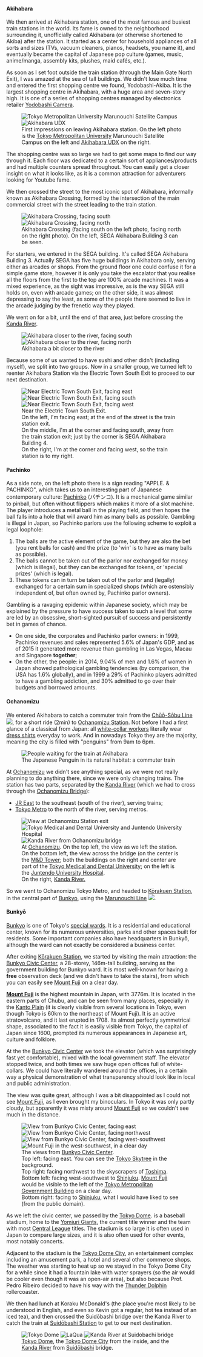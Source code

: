 #### Akihabara

We then arrived at Akihabara station, one of the most famous and busiest train stations in the world. Its fame is owned to the neighborhood surrounding it, unofficially called Akihabara (or otherwise shortened to Akiba) after the station. It started as a center for household appliances of all sorts and sizes (TVs, vacuum cleaners, pianos, headsets, you name it), and eventually became the capital of Japanese pop culture (games, music, anime/manga, assembly kits, plushes, maid cafés, etc.).

As soon as I set foot outside the train station (through the Main Gate North Exit), I was amazed at the sea of tall buildings. We didn't lose much time and entered the first shopping centre we found, Yodobashi-Akiba. It is the largest shopping centre in Akihabara, with a huge area and seven-story high. It is one of a series of shopping centres managed by electronics retailer [Yodobashi Camera](https://en.wikipedia.org/wiki/Yodobashi_Camera).

<figure>
    <div class="flex-row">
        <img style="flex: 0.7500;" src="https://i.imgur.com/t2GiloX.jpg" alt="Tokyo Metropolitan University Marunouchi Satellite Campus">
        <img style="flex: 1.3333;" src="https://i.imgur.com/xmVAJzL.jpg" alt="Akihabara UDX">
    </div>
    <figcaption>First impressions on leaving Akihabara station. On the left photo is the <a href="https://en.wikipedia.org/wiki/Tokyo_Metropolitan_University">Tokyo Metropolitan University</a> Marunouchi Satellite Campus on the left and <a href="https://en.japantravel.com/tokyo/akihabara-udx/25529">Akihabara UDX</a> on the right.</figcaption>
</figure>

The shopping centre was so large we had to get some maps to find our way through it. Each floor was dedicated to a certain sort of appliances/products and had multiple counters spread throughout. You can easily get a closer insight on what it looks like, as it is a common attraction for adventurers looking for Youtube fame.

We then crossed the street to the most iconic spot of Akihabara, informally known as Akihabara Crossing, formed by the intersection of the main commercial street with the street leading to the train station.

<figure>
    <div class="flex-row">
        <img src="https://i.imgur.com/aBC3hgX.jpg" alt="Akihabara Crossing, facing south">
        <img src="https://i.imgur.com/V46iSuv.jpg" alt="Akihabara Crossing, facing north">
    </div>
    <figcaption>Akihabara Crossing (facing south on the left photo, facing north on the right photo). On the left, SEGA Akihabara Building 3 can be seen.</figcaption>
</figure>

For starters, we entered in the SEGA building. It's called SEGA Akihabara Building 3. Actually SEGA has five huge buildings in Akihabara only, serving either as arcades or shops. From the ground floor one could confuse it for a simple game store, however it is only you take the escalator that you realise all the floors from the first to the top are 100% arcade machines. It was a mixed experience, as the sight was impressive, as is the way SEGA still holds on, even with arcade games; on the other side, it was almost depressing to say the least, as some of the people there seemed to live in the arcade judging by the frenetic way they played.

We went on for a bit, until the end of that area, just before crossing the [Kanda River](https://en.wikipedia.org/wiki/Kanda_River).

<figure>
    <div class="flex-row">
        <img style="flex: 1.3333;" src="https://i.imgur.com/eLRmlRU.jpg" alt="Akihabara closer to the river, facing south">
        <img style="flex: 0.7500;" src="https://i.imgur.com/OTPmsEC.jpg" alt="Akihabara closer to the river, facing north">
    </div>
    <figcaption>Akihabara a bit closer to the river</figcaption>
</figure>

Because some of us wanted to have sushi and other didn't (including myself), we split into two groups. Now in a smaller group, we turned left to reenter Akihabara Station via the Electric Town South Exit to proceed to our next destination.

<figure>
    <div class="flex-row">
        <img src="https://i.imgur.com/kxzJYMM.jpg" alt="Near Electric Town South Exit, facing east">
        <img src="https://i.imgur.com/mbxKyKs.jpg" alt="Near Electric Town South Exit, facing south">
        <img src="https://i.imgur.com/AWFSuCL.jpg" alt="Near Electric Town South Exit, facing west">
    </div>
    <figcaption>Near the Electric Town South Exit.<br>On the left, I'm facing east; at the end of the street is the train station exit.<br>On the middle, I'm at the corner and facing south, away from the train station exit; just by the corner is SEGA Akihabara Building 4.<br>On the right, I'm at the corner and facing west, so the train station is to my right.</figcaption>
</figure>

#### Pachinko

As a side note, on the left photo there is a sign reading "APPLE. & PACHINKO", which takes us to an interesting part of Japanese contemporary culture: [Pachinko](https://en.wikipedia.org/wiki/Pachinko) (パチンコ). It is a mechanical game similar to pinball, but often without flippers which makes it more of a slot machine. The player introduces a metal ball in the playing field, and then hopes the ball falls into a hole that will award him as many balls as possible. Gambling is illegal in Japan, so Pachinko parlors use the following scheme to exploit a legal loophole:

1. The balls are the active element of the game, but they are also the bet (you rent balls for cash) and the prize (to 'win' is to have as many balls as possible).
2. The balls cannot be taken out of the parlor nor exchanged for money (which is illegal), but they can be exchanged for tokens, or 'special prizes' (which is legal).
3. These tokens can in turn be taken out of the parlor and (legally) exchanged for a certain sum in specialized shops (which are ostensibly independent of, but often owned by, Pachinko parlor owners).

Gambling is a ravaging epidemic within Japanese society, which may be explained by the pressure to have success taken to such a level that some are led by an obsessive, short-sighted pursuit of success and persistently bet in games of chance.

- On one side, the corporates and Pachinko parlor owners: in 1999, Pachinko revenues and sales represented 5.6% of Japan's GDP, and as of 2015 it generated more revenue than gambling in Las Vegas, Macau and Singapore **together**;
- On the other, the people: in 2014, 9.04% of men and 1.6% of women in Japan showed pathological gambling tendencies (by comparison, the USA has 1.6% globally), and in 1999 a 29% of Pachinko players admitted to have a gambling addiction, and 30% admitted to go over their budgets and borrowed amounts.

#### Ochanomizu

We entered Akihabara to catch a commuter train from the [Chūō-Sōbu Line](https://en.wikipedia.org/wiki/Ch%C5%AB%C5%8D%E2%80%93S%C5%8Dbu_Line) <img src="https://upload.wikimedia.org/wikipedia/commons/0/03/JR_JB_line_symbol.svg" class="inline">, for a short ride (2min) to [Ochanomizu Station](https://en.wikipedia.org/wiki/Ochanomizu_Station). Not before I had a first glance of a classical from Japan: all [white-collar workers](https://en.wikipedia.org/wiki/White-collar_worker) literally wear [dress shirts](https://en.wikipedia.org/wiki/Dress_shirt) everyday to work. And in nowadays Tokyo they are the majority, meaning the city is filled with "penguins" from 9am to 6pm.

<figure>
    <img src="https://i.imgur.com/9c3lRRb.jpg" alt="People waiting for the train at Akihabara">
    <figcaption>The Japanese Penguin in its natural habitat: a commuter train</figcaption>
</figure>

At [Ochanomizu](https://en.wikipedia.org/wiki/Ochanomizu) we didn't see anything special, as we were not really planning to do anything there, since we were only changing trains. The station has two parts, separated by the [Kanda River](https://en.wikipedia.org/wiki/Kanda_River) (which we had to cross through the [Ochanomizu Bridge](https://www.google.com/maps/place/Ochanomizu+Bridge/@35.6997827,139.7639489,18z/data=!4m12!1m6!3m5!1s0x60188db932ebcec3:0xd70d7986ecc0e1f1!2sHijiribashi!8m2!3d35.6997086!4d139.7655652!3m4!1s0x60188c19c406cc45:0xf5c74cb6d4d1418f!8m2!3d35.7002221!4d139.7635958?hl=en)):
- [JR East](https://en.wikipedia.org/wiki/Ochanomizu_Station#JR_East) to the southeast (south of the river), serving trains;
- [Tokyo Metro](https://en.wikipedia.org/wiki/Ochanomizu_Station#Tokyo_Metro) to the north of the river, serving metros.

<figure>
    <div class="flex-row">
        <div class="flex-column" style="flex: 0.8822">
            <img src="https://i.imgur.com/wuD20DO.jpg" alt="View at Ochanomizu Station exit" />
            <img src="https://i.imgur.com/cv11lOP.jpg" alt="Tokyo Medical and Dental University and Juntendo University Hospital" />
        </div>
        <div class="flex-column" style="flex: 1">
            <img src="https://i.imgur.com/1NXSfLH.jpg" alt="Kanda River from Ochanomizu bridge" />
        </div>
    </div>
    <figcaption>At <a href="https://en.wikipedia.org/wiki/Ochanomizu">Ochanomizu</a>. On the top left, the view as we left the station.<br>On the bottom left, the view across the bridge (on the center is the <a href="https://www.skyscrapercenter.com/tokyo/md-tower/23795/">M&D Tower</a>; both the buildings on the right and center are part of the <a href="https://en.wikipedia.org/wiki/Tokyo_Medical_and_Dental_University">Tokyo Medical and Dental University</a>; on the left is the <a href="https://www.juntendo.ac.jp/hospital/global/english/">Juntendo University Hospital</a>.<br>On the right, <a href="https://en.wikipedia.org/wiki/Kanda_River">Kanda River. </a></figcaption>
</figure>

So we went to Ochanomizu Tokyo Metro, and headed to [Kōrakuen Station](https://en.wikipedia.org/wiki/K%C5%8Drakuen_Station), in the central part of [Bunkyo](https://en.wikipedia.org/wiki/Bunky%C5%8D), using the [Marunouchi Line](https://en.wikipedia.org/wiki/Tokyo_Metro_Marunouchi_Line) <img src="https://upload.wikimedia.org/wikipedia/commons/c/ca/Logo_of_Tokyo_Metro_Marunouchi_Line.svg" class="inline">.

#### Bunkyō

[Bunkyo](https://en.wikipedia.org/wiki/Bunky%C5%8D) is one of Tokyo's [special wards](https://en.wikipedia.org/wiki/Special_wards_of_Tokyo). It is a residential and educational center, known for its numerous universities, parks and other spaces built for residents. Some important companies also have headquarters in Bunkyō, although the ward can not exactly be considered a business center.

After exiting [Kōrakuen Station](https://en.wikipedia.org/wiki/K%C5%8Drakuen_Station), we started by visiting the main attraction: the [Bunkyo Civic Center](https://en.wikipedia.org/wiki/Bunkyo_Civic_Center), a 28-storey, 146m-tall building, serving as the government building for Bunkyo ward. It is most well-known for having a **free** observation deck (and we didn't have to take the stairs), from which you can easily see [Mount Fuji](https://en.wikipedia.org/wiki/Mount_Fuji) on a clear day.

[**Mount Fuji**](https://en.wikipedia.org/wiki/Mount_Fuji) is the highest mountain in Japan, with 3776m. It is located in the eastern parts of Chubu, and can be seen from many places, especially in the [Kanto Plain](https://en.wikipedia.org/wiki/Kant%C5%8D_Plain) (it is clearly visible from several locations in Tokyo, even though Tokyo is 60km to the northeast of Mount Fuji). It is an active stratovolcano, and it last erupted in 1708. Its almost perfectly symmetrical shape, associated to the fact it is easily visible from Tokyo, the capital of Japan since 1600, prompted its numerous appearances in Japanese art, culture and folklore.

At the the [Bunkyo Civic Center](https://en.wikipedia.org/wiki/Bunkyo_Civic_Center) we took the elevator (which was surprisingly fast yet comfortable), mixed with the local government staff. The elevator stopped twice, and both times we saw huge open offices full of white-collars. We could have literally wandered around the offices, in a certain way a physical demonstration of what transparency should look like in local and public administration.

The view was quite great, although I was a bit disappointed as I could not see [Mount Fuji](https://en.wikipedia.org/wiki/Mount_Fuji), as I even brought my binoculars. In Tokyo it was only partly cloudy, but apparently it was misty around [Mount Fuji](https://en.wikipedia.org/wiki/Mount_Fuji) so we couldn't see much in the distance.

<figure>
    <div class="flex-row">
        <img src="https://i.imgur.com/LfRGUoX.jpg" alt="View from Bunkyo Civic Center, facing east">
        <img src="https://i.imgur.com/24uzeH1.jpg" alt="View from Bunkyo Civic Center, facing northwest">
        <img src="https://i.imgur.com/o0Jw38e.jpg" alt="View from Bunkyo Civic Center, facing west-southwest">
        <img src="https://i.imgur.com/PckO9FL.jpg"  alt="Mount Fuji in the west-southwest, in a clear day">
    </div>
    <figcaption>
        The views from <a href="https://en.wikipedia.org/wiki/Bunkyo_Civic_Center">Bunkyo Civic Center</a>.<br>
        Top left: facing east. You can see the <a href="https://en.wikipedia.org/wiki/Tokyo_Skytree">Tokyo Skytree</a> in the background.<br>
        Top right: facing northwest to the skyscrapers of <a href="https://en.wikipedia.org/wiki/Toshima">Toshima</a>.<br>
        Bottom left: facing west-southwest to <a href="https://en.wikipedia.org/wiki/Shinjuku">Shinjuku</a>. <a href="https://en.wikipedia.org/wiki/Mount_Fuji">Mount Fuji</a> would be visible to the left of the <a href="https://en.wikipedia.org/wiki/Tokyo_Metropolitan_Government_Building">Tokyo Metropolitan Government Building</a> on a clear day.<br>
        Bottom right: facing to <a href="https://en.wikipedia.org/wiki/Shinjuku">Shinjuku</a>, what I would have liked to see (from the public domain).
    </figcaption>
</figure>
 
As we left the civic center, we passed by the [Tokyo Dome](https://en.wikipedia.org/wiki/Tokyo_Dome). is a baseball stadium, home to the [Yomiuri Giants](https://en.wikipedia.org/wiki/Yomiuri_Giants), the current title winner and the team with most [Central League](https://en.wikipedia.org/wiki/Central_League) titles. The stadium is so large it is often used in Japan to compare large sizes, and it is also often used for other events, most notably concerts.

Adjacent to the stadium is the [Tokyo Dome City](https://en.wikipedia.org/wiki/Tokyo_Dome_City), an entertainment complex including an amusement park, a hotel and several other commerce shops. The weather was starting to heat up so we stayed in the Tokyo Dome City for a while since it had a fountain lake with water sprayers (so the air would be cooler even though it was an open-air area), but also because Prof. Pedro Ribeiro decided to have his way with the [Thunder Dolphin](https://en.wikipedia.org/wiki/Thunder_Dolphin) rollercoaster.

We then had lunch at Koraku McDonald's (the place you're most likely to be understood in English, and even so Kevin got a regular, hot tea instead of an iced tea), and then crossed the Suidōbashi bridge over the Kanda River to catch the train at [Suidōbashi Station](https://en.wikipedia.org/wiki/Suid%C5%8Dbashi_Station) to get to our next destination.

<figure>
    <div class="flex-row">
        <img src="https://i.imgur.com/1cczQjp.jpg" alt="Tokyo Dome">
        <img src="https://i.imgur.com/IpIn3Dt.jpg" alt="LaQua">
        <img src="https://i.imgur.com/Uo5rwnL.jpg" alt="Kanda River at Suidobachi bridge">
    </div>
    <figcaption><a href="https://en.wikipedia.org/wiki/Tokyo_Dome">Tokyo Dome</a>, the <a href="https://en.wikipedia.org/wiki/Tokyo_Dome_City">Tokyo Dome City</a> from the inside, and the <a href="https://en.wikipedia.org/wiki/Kanda_River">Kanda River</a> from <a href="https://en.wikipedia.org/wiki/Suid%C5%8Dbashi_Station">Suidōbashi</a> bridge.</figcaption>
</figure>

